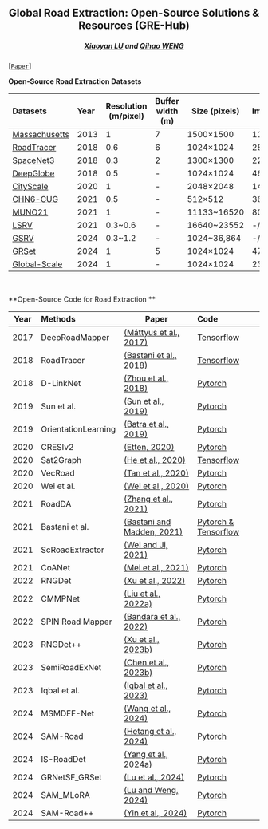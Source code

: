 <h2 align="center">Global Road Extraction: Open-Source Solutions & Resources (GRE-Hub)</h2>

<h5 align="center"> <a href="https://scholar.google.com/citations?user=MDA37NMAAAAJ&hl=zh-CN">Xiaoyan LU</a> and
<a href="https://scholar.google.com/citations?user=SbbCxE8AAAAJ&hl=zh-CN">Qihao WENG</a></h5>

[[`Paper`]()] 


**Open-Source Road Extraction Datasets**

| Datasets                                                                              | Year    | Resolution (m/pixel)| Buffer width (m) | Size (pixels) | Images(train/val/test) | Paper                                                                            |
|:--------------------------------------------------------------------------------------|:--------|---------------------|------------------|--------------|------------------------|----------------------------------------------------------------------------------|
| [Massachusetts](https://www.cs.toronto.edu/~vmnih/data/)                              | 2013    | 1                   | 7                | 1500×1500    | 1108/14/49             | [Paper](https://www.cs.toronto.edu/~vmnih/docs/Mnih_Volodymyr_PhD_Thesis.pdf)    |
| [RoadTracer ](https://roadmaps.csail.mit.edu/roadtracer/)                             | 2018    | 0.6                 | 6                | 1024×1024    | 2880/-/1920            | [Paper](https://roadmaps.csail.mit.edu/roadtracer.pdf)                           |
| [SpaceNet3](https://spacenet.ai/spacenet-roads-dataset/)                              | 2018    | 0.3                 | 2                | 1300×1300    | 2213/-/567             | [Paper](https://arxiv.org/pdf/1807.01232)                                        |
| [DeepGlobe](https://competitions.codalab.org/competitions/18467#participate-get_data) | 2018    | 0.5                 | -                | 1024×1024    | 4696/-/1530            | [Paper](https://arxiv.org/pdf/1805.06561)                                        |
| [CityScale](https://github.com/songtaohe/Sat2Graph)                                   | 2020    | 1                   | -                | 2048×2048    | 144/9/27               | [Paper](https://arxiv.org/pdf/2007.09547)                                        |
| [CHN6-CUG](https://github.com/CUG-URS/CHN6-CUG-Roads-Dataset)                         | 2021    | 0.5                 | -                | 512×512      | 3608/-/903             | [Paper](https://www.sciencedirect.com/science/article/abs/pii/S0924271621000873) |
| [MUNO21 ](https://favyen.com/muno21/)                                                 | 2021    | 1                   | -                | 11133~16520  | 80/-/11                | [Paper](https://favyen.com/muno21.pdf)                                           |
| [LSRV](http://rsidea.whu.edu.cn/resource_LSRV_sharing.htm)                            | 2021    | 0.3~0.6             | -                | 16640~23552  | -/-/3                  | [Paper](https://www.sciencedirect.com/science/article/abs/pii/S0924271621000770) |
| [GSRV](https://github.com/xiaoyan07/GRNet_GRSet)                                      | 2024    | 0.3~1.2             | -                | 1024~36,864  | -/-/5743               | [Paper](https://www.tandfonline.com/doi/full/10.1080/10095020.2024.2362760?src=) |
| [GRSet](https://github.com/xiaoyan07/GRNet_GRSet)                                     | 2024    | 1                   | 5                | 1024×1024    | 47,210/-/-             | [Paper](https://www.tandfonline.com/doi/full/10.1080/10095020.2024.2362760?src=) |
| [Global-Scale](https://github.com/earth-insights/samroadplus)                         | 2024    | 1                   | -                | 1024×1024    | 2375/339/624+130       | [Paper](https://arxiv.org/pdf/2411.16733)                                        |

<br />

**Open-Source Code for Road Extraction **

| Year | Methods                                  | Paper | Code                                                                                                            |
|------|:-----------------------------------------|-------|:----------------------------------------------------------------------------------------------------------------|
| 2017 | DeepRoadMapper   |  [(Máttyus et al., 2017)](https://openaccess.thecvf.com/content_ICCV_2017/papers/Mattyus_DeepRoadMapper_Extracting_Road_ICCV_2017_paper.pdf) | [Tensorflow](https://github.com/mitroadmaps/roadtracer/tree/master/deeproadmapper)                              |
| 2018 | RoadTracer         |   [(Bastani et al., 2018)](https://roadmaps.csail.mit.edu/roadtracer.pdf) | [Tensorflow](https://github.com/mitroadmaps/roadtracer)                                                         |
| 2018 | D-LinkNet             |    [(Zhou et al., 2018)](https://openaccess.thecvf.com/content_cvpr_2018_workshops/papers/w4/Zhou_D-LinkNet_LinkNet_With_CVPR_2018_paper.pdf) | [Pytorch](https://github.com/zlckanata/DeepGlobe-Road-Extraction-Challenge)                                     |
| 2019 | Sun et al.            |    [(Sun et al., 2019)](https://openaccess.thecvf.com/content_CVPR_2019/papers/Sun_Leveraging_Crowdsourced_GPS_Data_for_Road_Extraction_From_Aerial_Imagery_CVPR_2019_paper.pdf) | [Pytorch](https://github.com/suniique/Leveraging-Crowdsourced-GPS-Data-for-Road-Extraction-from-Aerial-Imagery) |
| 2019 | OrientationLearning |   [(Batra et al., 2019)](https://anilbatra2185.github.io/papers/RoadConnectivityCVPR2019.pdf) | [Pytorch](https://github.com/anilbatra2185/road_connectivity)                                                   |
| 2020 | CRESIv2                   |  [(Etten, 2020)](https://openaccess.thecvf.com/content_WACV_2020/papers/Van_Etten_City-Scale_Road_Extraction_from_Satellite_Imagery_v2_Road_Speeds_and_WACV_2020_paper.pdf) | [Pytorch](https://github.com/avanetten/cresi)                                                                   |
| 2020 | Sat2Graph            |  [(He et al., 2020)](https://arxiv.org/pdf/2007.09547) | [Tensorflow](https://github.com/songtaohe/Sat2Graph)                                                            |
| 2020 | VecRoad               |   [(Tan et al., 2020)](https://openaccess.thecvf.com/content_CVPR_2020/papers/Tan_VecRoad_Point-Based_Iterative_Graph_Exploration_for_Road_Graphs_Extraction_CVPR_2020_paper.pdf) | [Pytorch](https://github.com/tansor/VecRoad)                                                                    |
| 2020 | Wei et al.          |   [ (Wei et al., 2020)](https://ieeexplore.ieee.org/document/9094008) | [Pytorch](https://github.com/astro-ck/Road-Extraction)                                                          |
| 2021 | RoadDA             |  [(Zhang et al., 2021)](https://ieeexplore.ieee.org/abstract/document/9516689) | [Pytorch](https://github.com/LANMNG/RoadDA)                                                                     |
| 2021 | Bastani et al. |   [(Bastani and Madden, 2021)](https://favyen.com/muno21.pdf) | [Pytorch & Tensorflow](https://github.com/favyen/muno21)                                                        |
| 2021 | ScRoadExtractor     |   [ (Wei and Ji, 2021)  ](https://ieeexplore.ieee.org/document/9372390) | [Pytorch](https://github.com/weiyao1996/ScRoadExtractor)                                                        |
| 2021 | CoANet                |   [(Mei et al., 2021) ](https://ieeexplore.ieee.org/document/9563125) | [Pytorch](https://github.com/mj129/CoANet)                                                                      |
| 2022 | RNGDet                 |   [(Xu et al., 2022) ](https://ieeexplore.ieee.org/abstract/document/9810294) | [Pytorch](https://github.com/TonyXuQAQ/RNGDetPlusPlus)                                                          |
| 2022 | CMMPNet               |  [(Liu et al., 2022a)](https://ieeexplore.ieee.org/abstract/document/9696168) | [Pytorch](https://github.com/liulingbo918/CMMPNet)                                                              |
| 2022 | SPIN Road Mapper   |  [(Bandara et al., 2022)](https://ieeexplore.ieee.org/abstract/document/9812134) | [Pytorch](https://github.com/wgcban/SPIN_RoadMapper)                                                            |
| 2023 | RNGDet++               |   [(Xu et al., 2023b)](https://ieeexplore.ieee.org/abstract/document/10093124) | [Pytorch](https://github.com/TonyXuQAQ/RNGDetPlusPlus)                                                          |
| 2023 | SemiRoadExNet      |   [(Chen et al., 2023b)](https://www.sciencedirect.com/science/article/pii/S0924271623000722) | [Pytorch](https://github.com/hchen118/SemiRoadExNet)                                                            |
| 2023 | Iqbal et al.       |    [(Iqbal et al., 2023)](https://www.sciencedirect.com/science/article/pii/S0924271623002952?casa_token=MiZxjJSbIYYAAAAA:7dwQIAnQLlqaG_Q_udcF5WL-hp-GDuVSPna9glp6mfg30LwRndxZPbipTLO1Z5naVqBI2WPSew) | [Pytorch](https://github.com/engrjavediqbal/roads-segmentation-adaptation)                                      |
| 2024 | MSMDFF-Net          |   [(Wang et al., 2024)](https://ieeexplore.ieee.org/document/10477437) | [Pytorch](https://github.com/wycloveinfall/MSMDFF-NET)                                                          |
| 2024 | SAM-Road            |    [(Hetang et al., 2024)](https://openaccess.thecvf.com/content/CVPR2024W/SG2RL/papers/Hetang_Segment_Anything_Model_for_Road_Network_Graph_Extraction_CVPRW_2024_paper.pdf) | [Pytorch](https://github.com/htcr/sam_road)                                                                     |
| 2024 | IS-RoadDet           |    [(Yang et al., 2024a)](https://ieeexplore.ieee.org/abstract/document/10720904) | [Pytorch](https://github.com/WanderRainy/IS-Road)                                                               |
| 2024 | GRNetSF_GRSet         |   [(Lu et al., 2024)](https://www.tandfonline.com/doi/full/10.1080/10095020.2024.2362760) | [Pytorch](https://github.com/xiaoyan07/GRNet_GRSet)                                                             |
| 2024 | SAM_MLoRA          |    [(Lu and Weng, 2024)](https://ieeexplore.ieee.org/abstract/document/10637992) | [Pytorch](https://github.com/xiaoyan07/SAM_MLoRA)                                                               |
| 2024 | SAM-Road++            |   [(Yin et al., 2024)](https://arxiv.org/abs/2411.16733) | [Pytorch](https://github.com/earth-insights/samroadplus)                                                        |
<br />